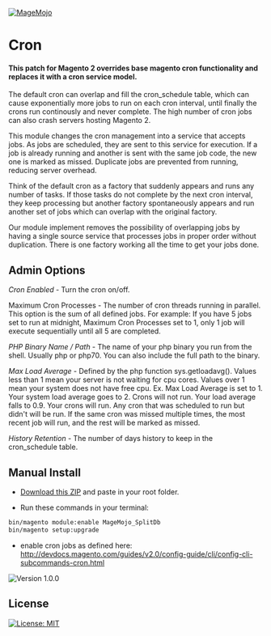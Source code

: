 [![MageMojo](https://magetalk.com/wp-content/uploads/2017/11/q7xJZaM5TImMN7mUIb0c.png)](https://magemojo.com/)

# Cron
#### This patch for Magento 2 overrides base magento cron functionality and replaces it with a cron service model. 

The default cron can overlap and fill the cron_schedule table, which can cause exponentially more jobs to run on each cron interval, until finally the crons run continously and never complete.  The high number of cron jobs can also crash servers hosting Magento 2. 

This module changes the cron management into a service that accepts jobs. As jobs are scheduled, they are sent to this service for execution.  If a job is already running and another is sent with the same job code, the new one is marked as missed.  Duplicate jobs are prevented from running, reducing server overhead.

Think of the default cron as a factory that suddenly appears and runs any number of tasks. If those tasks do not complete by the next cron interval, they keep processing but another factory spontaneously appears and run another set of jobs which can overlap with the original factory.  

Our module implement removes the possibility of overlapping jobs by having a single source service that processes jobs in proper order without duplication. There is one factory working all the time to get your jobs done. 

## Admin Options

*Cron Enabled* - Turn the cron on/off.

Maximum Cron Processes - The number of cron threads running in parallel.  This option is the sum of all defined jobs.  For example: If you have 5 jobs set to run at midnight, Maximum Cron Processes set to 1, only 1 job will execute sequentially until all 5 are completed.

*PHP Binary Name / Path* - The name of your php binary you run from the shell.  Usually php or php70.  You can also include the full path to the binary.

*Max Load Average* - Defined by the php function sys.getloadavg(). Values less than 1 mean your server is not waiting for cpu cores.  Values over 1 mean your system does not have free cpu. Ex.  Max Load Average is set to 1.  Your system load average goes to 2.  Crons will not run.  Your load average falls to 0.9.  Your crons will run.  Any cron that was scheduled to run but didn't will be run.  If the same cron was missed multiple times, the most recent job will run, and the rest will be marked as missed.

*History Retention* - The number of days history to keep in the cron_schedule table.

## Manual Install

- [Download this ZIP](https://github.com/magemojo/m2-ce-cron/archive/master.zip) and paste in your root folder.

- Run these commands in your terminal:

```bash
bin/magento module:enable MageMojo_SplitDb
bin/magento setup:upgrade
```
- enable cron jobs as defined here: http://devdocs.magento.com/guides/v2.0/config-guide/cli/config-cli-subcommands-cron.html

![Version 1.0.0](https://img.shields.io/badge/Version-1.0.0-green.svg)

## License
[![License: MIT](https://img.shields.io/badge/License-MIT-yellow.svg)](https://opensource.org/licenses/MIT)
